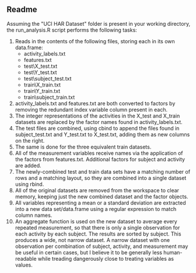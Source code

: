 ## Readme

Assuming the "UCI HAR Dataset" folder is present in your working directory, the run_analysis.R script performs the following tasks:

1. Reads in the contents of the following files, storing each in its own data.frame:
	* activity_labels.txt
	* features.txt
	* test\X_test.txt
	* test\Y_test.txt
	* test\subject_test.txt
	* train\X_train.txt
	* train\Y_train.txt
	* train\subject_train.txt
2. activity_labels.txt and features.txt are both converted to factors by removing the redundant index variable column present in each.
3. The integer representations of the activities in the X_test and X_train datasets are replaced by the factor names found in activity_labels.txt.
4. The test files are combined, using cbind to append the files found in subject_test.txt and Y_test.txt to X_test.txt, adding them as new columns on the right.
5. The same is done for the three equivalent train datasets.	
6. All of the measurement variables receive names via the application of the factors from features.txt.  Additional factors for subject and activity are added.
7. The newly-combined test and train data sets have a matching number of rows and a matching layout, so they are combined into a single dataset using rbind.
8. All of the original datasets are removed from the workspace to clear memory, keeping just the new combined dataset and the factor objects.
9. All variables representing a mean or a standard deviation are extracted into a new data set/data.frame using a regular expression to match column names.
10. An aggregate function is used on the new dataset to average every repeated measurement, so that there is only a single observation for each activity by each subject.  The results are sorted by subject.  This produces a wide, not narrow dataset.  A narrow dataset with one observation per combination of subject, activity, and measurement may be useful in certain cases, but I believe it to be generally less human-readable while treading dangerously close to treating variables as values.


	

	
